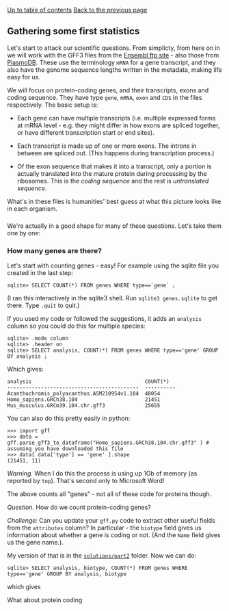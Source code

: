 [Up to table of contents](Introduction.md)
[Back to the previous page](Converting_gff_to_sqlite.md)

## Gathering some first statistics

Let's start to attack our scientific questions. From simplicty, from here on in we will work with the GFF3 files
from the [Ensembl ftp site](http://ftp.ensembl.org/pub/current_gff3/) - also those from
[PlasmoDB](https://plasmodb.org/plasmo/app/downloads/Current_Release/). These use the terminology `mRNA` for a gene
transcript, and they also have the genome sequence lengths written in the metadata, making life easy for us.

We will focus on protein-coding genes, and their transcripts, exons and coding sequence. They have type `gene`, `mRNA`, `exon`
and `CDS` in the files respectively. The basic setup is:

- Each gene can have multiple transcripts (i.e. multiple expressed forms at mRNA level - e.g. they might differ in how
  exons are spliced together, or have different transcription start or end sites).
  
- Each transcript is made up of one or more exons. The introns in between are spliced out. (This happens during
  transcription process.)

- Of the exon sequence that makes it into a transcript, only a portion is actually translated into the mature protein
  during processing by the ribosomes.  This is the *coding sequence* and the rest is *untranslated sequence*.

What's in these files is humanities' best guess at what this picture looks like in each organism.

### 

We're actually in a good shape for many of these questions.  Let's take them one by one:

### How many genes are there?

Let's start with counting genes - easy!  For example using the sqlite file you created in the last step:

```
sqlite> SELECT COUNT(*) FROM genes WHERE type==`gene` ;
```

(I ran this interactively in the sqlite3 shell.  Run `sqlite3 genes.sqlite` to get there.  Type `.quit` to quit.)

If you used my code or followed the suggestions, it adds an `analysis` column so you could do this for multiple species:

```
sqlite> .mode column
sqlite> .header on
sqlite> SELECT analysis, COUNT(*) FROM genes WHERE type=='gene' GROUP BY analysis ;
```

Which gives:

    analysis                                     COUNT(*)  
    -------------------------------------------  ----------
    Acanthochromis_polyacanthus.ASM210954v1.104  48054     
    Homo_sapiens.GRCh38.104                      21451     
    Mus_musculus.GRCm39.104.chr.gff3             25655     

You can also do this pretty easily in python:
```
>>> import gff
>>> data = gff.parse_gff3_to_dataframe("Homo_sapiens.GRCh38.104.chr.gff3" ) # assuming you have downloaded this file
>>> data[ data['type'] == 'gene' ].shape
(21451, 11)
```

*Warning.* When I do this the process is using up 1Gb of memory (as reported by `top`).  That's second only to Microsoft Word!

The above counts all "genes" - not all of these code for proteins though.  

*Question.* How do we count protein-coding genes?

*Challenge:* Can you update your `gff.py` code to extract other useful fields from the `attributes` column? In
particular - the `biotype` field gives us information about whether a gene is coding or not. (And the `Name` field
gives us the gene name.).

My version of that is in the [`solutions/part2`](solutions/part2/) folder.  Now we can do:
```
sqlite> SELECT analysis, biotype, COUNT(*) FROM genes WHERE type=='gene' GROUP BY analysis, biotype
```
which gives

What about protein coding